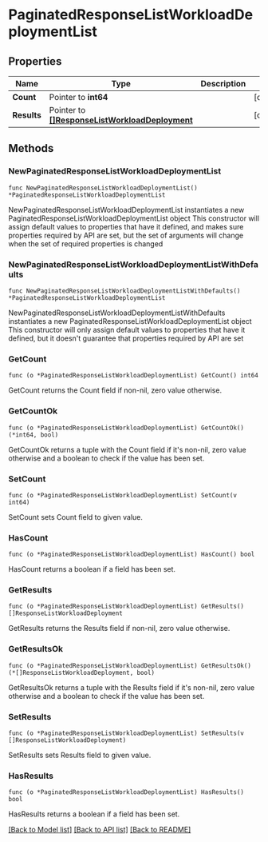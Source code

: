 # PaginatedResponseListWorkloadDeploymentList

## Properties

Name | Type | Description | Notes
------------ | ------------- | ------------- | -------------
**Count** | Pointer to **int64** |  | [optional] 
**Results** | Pointer to [**[]ResponseListWorkloadDeployment**](ResponseListWorkloadDeployment.md) |  | [optional] 

## Methods

### NewPaginatedResponseListWorkloadDeploymentList

`func NewPaginatedResponseListWorkloadDeploymentList() *PaginatedResponseListWorkloadDeploymentList`

NewPaginatedResponseListWorkloadDeploymentList instantiates a new PaginatedResponseListWorkloadDeploymentList object
This constructor will assign default values to properties that have it defined,
and makes sure properties required by API are set, but the set of arguments
will change when the set of required properties is changed

### NewPaginatedResponseListWorkloadDeploymentListWithDefaults

`func NewPaginatedResponseListWorkloadDeploymentListWithDefaults() *PaginatedResponseListWorkloadDeploymentList`

NewPaginatedResponseListWorkloadDeploymentListWithDefaults instantiates a new PaginatedResponseListWorkloadDeploymentList object
This constructor will only assign default values to properties that have it defined,
but it doesn't guarantee that properties required by API are set

### GetCount

`func (o *PaginatedResponseListWorkloadDeploymentList) GetCount() int64`

GetCount returns the Count field if non-nil, zero value otherwise.

### GetCountOk

`func (o *PaginatedResponseListWorkloadDeploymentList) GetCountOk() (*int64, bool)`

GetCountOk returns a tuple with the Count field if it's non-nil, zero value otherwise
and a boolean to check if the value has been set.

### SetCount

`func (o *PaginatedResponseListWorkloadDeploymentList) SetCount(v int64)`

SetCount sets Count field to given value.

### HasCount

`func (o *PaginatedResponseListWorkloadDeploymentList) HasCount() bool`

HasCount returns a boolean if a field has been set.

### GetResults

`func (o *PaginatedResponseListWorkloadDeploymentList) GetResults() []ResponseListWorkloadDeployment`

GetResults returns the Results field if non-nil, zero value otherwise.

### GetResultsOk

`func (o *PaginatedResponseListWorkloadDeploymentList) GetResultsOk() (*[]ResponseListWorkloadDeployment, bool)`

GetResultsOk returns a tuple with the Results field if it's non-nil, zero value otherwise
and a boolean to check if the value has been set.

### SetResults

`func (o *PaginatedResponseListWorkloadDeploymentList) SetResults(v []ResponseListWorkloadDeployment)`

SetResults sets Results field to given value.

### HasResults

`func (o *PaginatedResponseListWorkloadDeploymentList) HasResults() bool`

HasResults returns a boolean if a field has been set.


[[Back to Model list]](../README.md#documentation-for-models) [[Back to API list]](../README.md#documentation-for-api-endpoints) [[Back to README]](../README.md)



